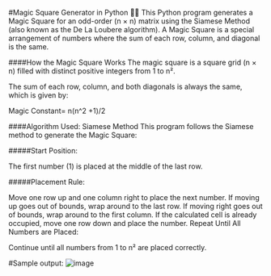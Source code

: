#Magic Square Generator in Python 🎩✨
This Python program generates a Magic Square for an odd-order (n × n) matrix using the Siamese Method (also known as the De La Loubere algorithm). A Magic Square is a special arrangement of numbers where the sum of each row, column, and diagonal is the same.

####How the Magic Square Works
The magic square is a square grid (n × n) filled with distinct positive integers from 1 to n².

The sum of each row, column, and both diagonals is always the same, which is given by:

Magic Constant= n(n^2 +1)/2
 
####Algorithm Used: Siamese Method
This program follows the Siamese method to generate the Magic Square:

#####Start Position:

The first number (1) is placed at the middle of the last row.

#####Placement Rule:

Move one row up and one column right to place the next number.
If moving up goes out of bounds, wrap around to the last row.
If moving right goes out of bounds, wrap around to the first column.
If the calculated cell is already occupied, move one row down and place the number.
Repeat Until All Numbers are Placed:

Continue until all numbers from 1 to n² are placed correctly.

#Sample output:
![image](https://github.com/user-attachments/assets/d831968e-7ca7-4604-84d7-131bf601c591)
